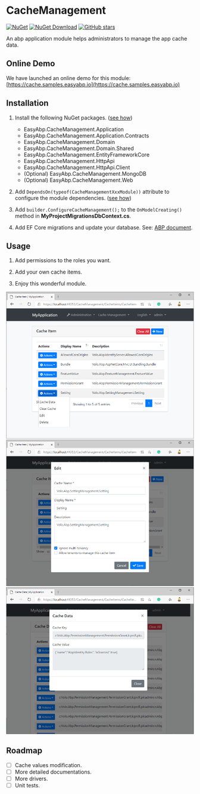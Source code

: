 # CacheManagement

[![NuGet](https://img.shields.io/nuget/v/EasyAbp.CacheManagement.Domain.Shared.svg?style=flat-square)](https://www.nuget.org/packages/EasyAbp.CacheManagement.Domain.Shared)
[![NuGet Download](https://img.shields.io/nuget/dt/EasyAbp.CacheManagement.Domain.Shared.svg?style=flat-square)](https://www.nuget.org/packages/EasyAbp.CacheManagement.Domain.Shared)
[![GitHub stars](https://img.shields.io/github/stars/EasyAbp/CacheManagement?style=social)](https://www.github.com/EasyAbp/CacheManagement)

An abp application module helps administrators to manage the app cache data.

## Online Demo

We have launched an online demo for this module: [https://cache.samples.easyabp.io](https://cache.samples.easyabp.io)

## Installation

1. Install the following NuGet packages. ([see how](https://github.com/EasyAbp/EasyAbpGuide/blob/master/How-To.md#add-nuget-packages))

    * EasyAbp.CacheManagement.Application
    * EasyAbp.CacheManagement.Application.Contracts
    * EasyAbp.CacheManagement.Domain
    * EasyAbp.CacheManagement.Domain.Shared
    * EasyAbp.CacheManagement.EntityFrameworkCore
    * EasyAbp.CacheManagement.HttpApi
    * EasyAbp.CacheManagement.HttpApi.Client
    * (Optional) EasyAbp.CacheManagement.MongoDB
    * (Optional) EasyAbp.CacheManagement.Web

1. Add `DependsOn(typeof(CacheManagementXxxModule))` attribute to configure the module dependencies. ([see how](https://github.com/EasyAbp/EasyAbpGuide/blob/master/How-To.md#add-module-dependencies))

1. Add `builder.ConfigureCacheManagement();` to the `OnModelCreating()` method in **MyProjectMigrationsDbContext.cs**.

1. Add EF Core migrations and update your database. See: [ABP document](https://docs.abp.io/en/abp/latest/Tutorials/Part-1?UI=MVC#add-new-migration-update-the-database).


## Usage

1. Add permissions to the roles you want.

1. Add your own cache items.

1. Enjoy this wonderful module.

![CacheItems](/modules/CacheManagement/images/CacheItems.png)
![EditCacheItem](/modules/CacheManagement/images/EditCacheItem.png)
![CacheItemData](/modules/CacheManagement/images/CacheItemData.png)

## Roadmap

- [ ] Cache values modification.
- [ ] More detailed documentations.
- [ ] More drivers.
- [ ] Unit tests.
